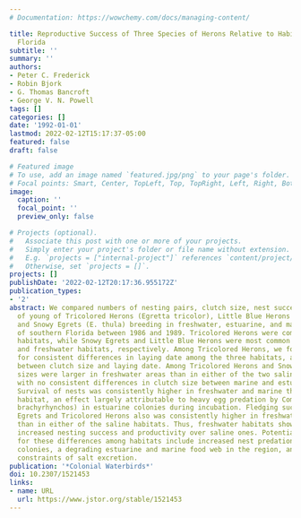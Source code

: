 ```yaml
---
# Documentation: https://wowchemy.com/docs/managing-content/

title: Reproductive Success of Three Species of Herons Relative to Habitat in Southern
  Florida
subtitle: ''
summary: ''
authors:
- Peter C. Frederick
- Robin Bjork
- G. Thomas Bancroft
- George V. N. Powell
tags: []
categories: []
date: '1992-01-01'
lastmod: 2022-02-12T15:17:37-05:00
featured: false
draft: false

# Featured image
# To use, add an image named `featured.jpg/png` to your page's folder.
# Focal points: Smart, Center, TopLeft, Top, TopRight, Left, Right, BottomLeft, Bottom, BottomRight.
image:
  caption: ''
  focal_point: ''
  preview_only: false

# Projects (optional).
#   Associate this post with one or more of your projects.
#   Simply enter your project's folder or file name without extension.
#   E.g. `projects = ["internal-project"]` references `content/project/deep-learning/index.md`.
#   Otherwise, set `projects = []`.
projects: []
publishDate: '2022-02-12T20:17:36.955172Z'
publication_types:
- '2'
abstract: We compared numbers of nesting pairs, clutch size, nest success, and production
  of young of Tricolored Herons (Egretta tricolor), Little Blue Herons (E. caerulea)
  and Snowy Egrets (E. thula) breeding in freshwater, estuarine, and marine habitats
  of southern Florida between 1986 and 1989. Tricolored Herons were commonest in marine
  habitats, while Snowy Egrets and Little Blue Herons were most common in estuarine
  and freshwater habitats, respectively. Among Tricolored Herons, we found no evidence
  for consistent differences in laying date among the three habitats, and no relationship
  between clutch size and laying date. Among Tricolored Herons and Snowy Egrets, clutch
  sizes were larger in freshwater areas than in either of the two saline habitats,
  with no consistent differences in clutch size between marine and estuarine locations.
  Survival of nests was consistently higher in freshwater and marine than in estuarine
  habitat, an effect largely attributable to heavy egg predation by Common Crows (Corvus
  brachyrhynchos) in estuarine colonies during incubation. Fledging success of Snowy
  Egrets and Tricolored Herons also was consistently higher in freshwater habitats
  than in either of the saline habitats. Thus, freshwater habitats showed generally
  increased nesting success and productivity over saline ones. Potential explanations
  for these differences among habitats include increased nest predation in estuarine
  colonies, a degrading estuarine and marine food web in the region, and the energetic
  constraints of salt excretion.
publication: '*Colonial Waterbirds*'
doi: 10.2307/1521453
links:
- name: URL
  url: https://www.jstor.org/stable/1521453
---
```

